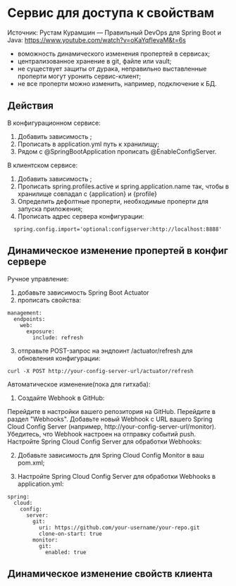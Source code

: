 # Сервис для доступа к свойствам

Источник: Рустам Курамшин — Правильный DevOps для Spring Boot и Java: https://www.youtube.com/watch?v=oKaYqfIevaM&t=6s

- воможность динамического изменения пропертей в сервисах;
- централизованное хранение в git, файле или vault;
- не существует защиты от дурака, неправильно выставленные проперти могут уронить сервис-клиент;
- не все проперти можно изменить, например, подключение к БД.

## Действия
В конфигурационном сервисе:
1) Добавить зависимость <spring-cloud-config-server>;
2) Прописать в application.yml путь к хранилищу;
3) Рядом с @SpringBootApplication прописать @EnableConfigServer.

В клиентском сервисе:
1) Добавить зависимость <spring-cloud-config-server>;
2) Прописать spring.profiles.active и spring.application.name так, чтобы в хранилище совпадал с {application} и {profile} 
3) Определить дефолтные проперти, необходимые проперти для запуска приложения;
5) Прописать адрес сервера конфигурации:
```
  spring.config.import='optional:configserver:http://localhost:8888'
```

## Динамическое изменение пропертей в конфиг сервере
Ручное управление:
1) добавьте зависимость Spring Boot Actuator
2) прописать свойства:
```
management:
  endpoints:
    web:
      exposure:
        include: refresh
```
3) отправьте POST-запрос на эндпоинт /actuator/refresh для обновления конфигурации:
```
curl -X POST http://your-config-server-url/actuator/refresh
```

Автоматическое изменение(пока для гитхаба):
1) Создайте Webhook в GitHub:

Перейдите в настройки вашего репозитория на GitHub.
Перейдите в раздел "Webhooks".
Добавьте новый Webhook с URL вашего Spring Cloud Config Server (например, http://your-config-server-url/monitor).
Убедитесь, что Webhook настроен на отправку событий push.
Настройте Spring Cloud Config Server для обработки Webhooks:

2) Добавьте зависимость для Spring Cloud Config Monitor в ваш pom.xml;

3) Настройте Spring Cloud Config Server для обработки Webhooks в application.yml:

```
spring:
  cloud:
    config:
      server:
        git:
          uri: https://github.com/your-username/your-repo.git
          clone-on-start: true
        monitor:
          git:
            enabled: true
```

## Динамическое изменение свойств клиента
